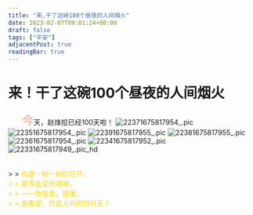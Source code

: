 ```yaml
---
title: "来,干了这碗100个昼夜的人间烟火"
date: 2023-02-07T09:01:24+08:00
draft: false
tags: ["平安"]
adjacentPost: true
readingBar: true
---
```

# 来！干了这碗100个昼夜的人间烟火

&emsp;&emsp;<font size=5 color=#ffa07a>今</font>天，赵烽拾已经100天啦！
![22371675817954_.pic](https://cdn.jsdelivr.net/gh/imum-me/img@main/uPic/22371675817954_.pic.jpg)
![22351675817954_.pic](https://cdn.jsdelivr.net/gh/imum-me/img@main/uPic/22351675817954_.pic.jpg)
![22391675817955_.pic](https://cdn.jsdelivr.net/gh/imum-me/img@main/uPic/22391675817955_.pic.jpg)
![22381675817955_.pic](https://cdn.jsdelivr.net/gh/imum-me/img@main/uPic/22381675817955_.pic.jpg)
![22361675817954_.pic](https://cdn.jsdelivr.net/gh/imum-me/img@main/uPic/22361675817954_.pic.jpg)
![22341675817952_.pic](https://cdn.jsdelivr.net/gh/imum-me/img@main/uPic/22341675817952_.pic.jpg)
![22331675817949_.pic_hd](https://cdn.jsdelivr.net/gh/imum-me/img@main/uPic/22331675817949_.pic_hd.jpg)

<br>
> > <font color=#ffd700>你是一树一树的花开，<br>
> > 是燕在梁间呢喃，<br>
> > ——你是爱，是暖，<br>
> > 是希望，你是人间的四月天！</font><br>